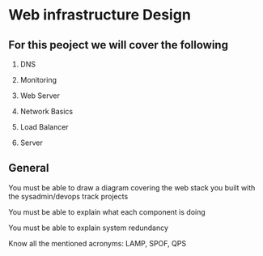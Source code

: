 # Web infrastructure Design 

## For this peoject we will cover the following

1. DNS

2. Monitoring

3. Web Server

4. Network Basics

5. Load Balancer

6. Server


## General

You must be able to draw a diagram covering the web stack you built with the sysadmin/devops track projects

You must be able to explain what each component is doing

You must be able to explain system redundancy

Know all the mentioned acronyms: LAMP, SPOF, QPS
